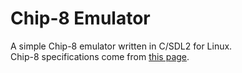 # Chip-8 Emulator

A simple Chip-8 emulator written in C/SDL2 for Linux.  
Chip-8 specifications come from [this page](http://devernay.free.fr/hacks/chip8/C8TECH10.HTM).
